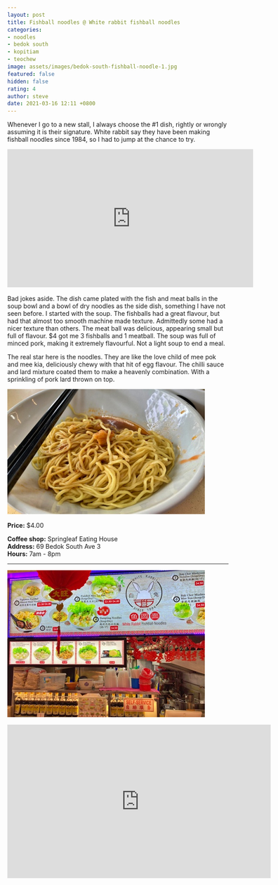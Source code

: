 ```yaml
---
layout: post
title: Fishball noodles @ White rabbit fishball noodles
categories:
- noodles
- bedok south
- kopitiam
- teochew
image: assets/images/bedok-south-fishball-noodle-1.jpg
featured: false
hidden: false
rating: 4
author: steve
date: 2021-03-16 12:11 +0800
---
```

Whenever I go to a new stall, I always choose the #1 dish, rightly or wrongly assuming it is their signature. White rabbit say they have been making fishball noodles since 1984, so I had to jump at the chance to try.  

<iframe width="560" height="315" src="https://www.youtube.com/embed/SwYN7mTi6HM" frameborder="0" allow="accelerometer; autoplay; clipboard-write; encrypted-media; gyroscope; picture-in-picture" allowfullscreen></iframe>  


Bad jokes aside. The dish came plated with the fish and meat balls in the soup bowl and a bowl of dry noodles as the side dish, something I have not seen before. I started with the soup. The fishballs had a great flavour, but had that almost too smooth machine made texture. Admittedly some had a nicer texture than others. The meat ball was delicious, appearing small but full of flavour. $4 got me 3 fishballs and 1 meatball. The soup was full of minced pork, making it extremely flavourful. Not a light soup to end a meal.

The real star here is the noodles. They are like the love child of mee pok and mee kia, deliciously chewy with that hit of egg flavour. The chilli sauce and lard mixture coated them to make a heavenly combination. With a sprinkling of pork lard thrown on top.

![White rabbit's amazing noodles](/assets/images/bedok-south-fishball-noodle-2.jpg "White rabbit's amazing noodles")  

**Price:** $4.00

**Coffee shop:** Springleaf Eating House  
**Address:** 69 Bedok South Ave 3  
**Hours:** 7am - 8pm  

***  

![White rabbit fishball noodles](/assets/images/bedok-south-fishball-noodle-3.jpg "White rabbit fishball noodles")  


<iframe src="https://www.google.com/maps/embed?pb=!1m18!1m12!1m3!1d3988.760340513964!2d103.94166621453851!3d1.319499899037619!2m3!1f0!2f0!3f0!3m2!1i1024!2i768!4f13.1!3m3!1m2!1s0x31da22ced3a9f609%3A0xe0d8139a082c2481!2sSpringleaf%20Eating%20House!5e0!3m2!1sen!2ssg!4v1614240620639!5m2!1sen!2ssg" width="600" height="350" style="border:0;" allowfullscreen="" loading="lazy"></iframe>

